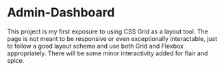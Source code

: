 # Admin-Dashboard
This project is my first exposure to using CSS Grid as a layout tool. The page is not meant to be responsive or even exceptionally interactable, just to follow a good layout schema and use both Grid and Flexbox appropriately. There will be some minor interactivity added for flair and spice. 
